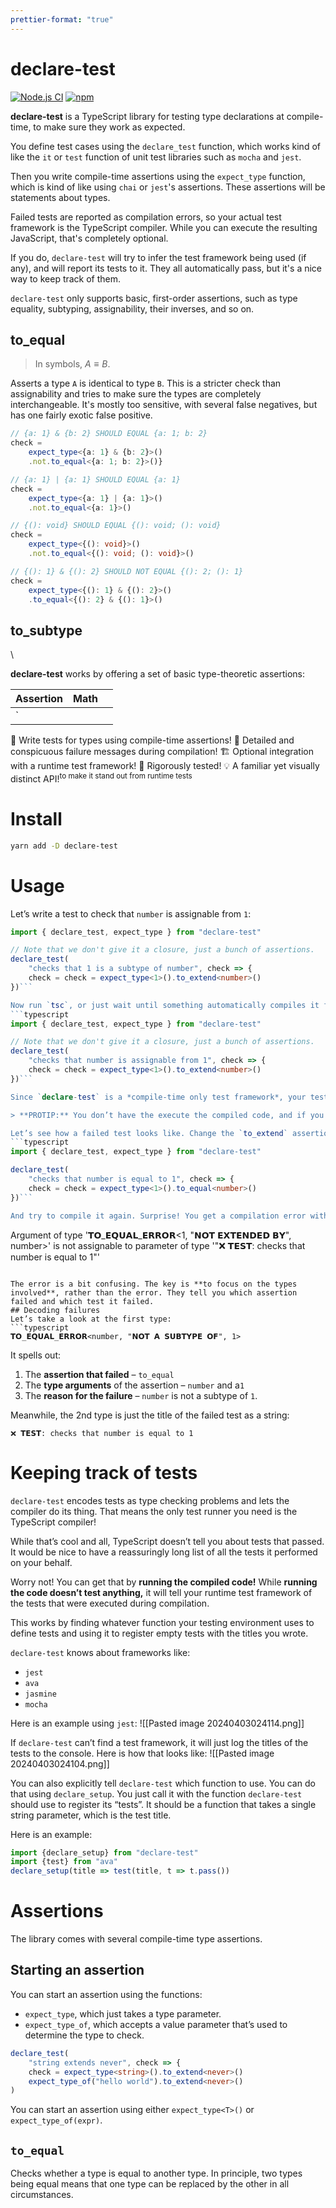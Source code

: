 ```yaml
---
prettier-format: "true"
---
```


# declare-test

[![Node.js CI](https://github.com/GregRos/declare-test/actions/workflows/push.yaml/badge.svg)](https://github.com/GregRos/declare-test/actions/workflows/main.yaml)
[![npm](https://img.shields.io/npm/v/declare-test)](https://www.npmjs.com/package/declare-test)

**declare-test** is a TypeScript library for testing type declarations at compile-time, to make sure they work as expected. 

You define test cases using the `declare_test` function, which works kind of like the `it` or `test` function of unit test libraries such as `mocha` and `jest`. 

Then you write compile-time assertions using the `expect_type` function, which is kind of like using `chai` or `jest`'s assertions. These assertions will be statements about types.

Failed tests are reported as compilation errors, so your actual test framework is the TypeScript compiler. While you can execute the resulting JavaScript, that's completely optional.

If you do, `declare-test` will try to infer the test framework being used (if any), and will report its tests to it. They all automatically pass, but it's a nice way to keep track of them.

`declare-test` only supports basic, first-order assertions, such as type equality, subtyping, assignability, their inverses, and so on.

## to_equal

> In symbols, $A \equiv B$.

Asserts a type `A` is identical to type `B`. This is a stricter check than assignability and tries to make sure the types are completely interchangeable. It's mostly too sensitive, with several false negatives, but has one fairly exotic false positive.

```ts
// {a: 1} & {b: 2} SHOULD EQUAL {a: 1; b: 2}
check = 
    expect_type<{a: 1} & {b: 2}>()
    .not.to_equal<{a: 1; b: 2}>()}

// {a: 1} | {a: 1} SHOULD EQUAL {a: 1}
check = 
    expect_type<{a: 1} | {a: 1}>()
    .not.to_equal<{a: 1}>()

// {(): void} SHOULD EQUAL {(): void; (): void}
check =
    expect_type<{(): void}>()
    .not.to_equal<{(): void; (): void}>()

// {(): 1} & {(): 2} SHOULD NOT EQUAL {(): 2; (): 1}
check = 
    expect_type<{(): 1} & {(): 2}>()
	.to_equal<{(): 2} & {(): 1}>()
```

## to_subtype

\



**declare-test** works by offering a set of basic type-theoretic assertions:

| Assertion | Math |      |
| --------- | ---- | ---- |
| `         |      |      |



🧪 Write tests for types using compile-time assertions!
🚨 Detailed and conspicuous failure messages during compilation!
🏗️ Optional integration with a runtime test framework!
🧐 Rigorously tested!
💡 A familiar yet visually distinct API!<sup>to make it stand out from runtime tests</sup>

# Install
```bash
yarn add -D declare-test
```
# Usage

Let’s write a test to check that `number` is assignable from `1`:
```typescript
import { declare_test, expect_type } from "declare-test"

// Note that we don't give it a closure, just a bunch of assertions.
declare_test(
	"checks that 1 is a subtype of number", check => {
	check = check = expect_type<1>().to_extend<number>()
})```

Now run `tsc`, or just wait until something automatically compiles it for you. 
```typescript
import { declare_test, expect_type } from "declare-test"

// Note that we don't give it a closure, just a bunch of assertions.
declare_test(
	"checks that number is assignable from 1", check => {
	check = check = expect_type<1>().to_extend<number>()
})```

Since `declare-test` is a *compile-time only test framework*, your test runner is actually the TypeScript compiler, and **your test passes if your code compiles!**

> **PROTIP:** You don’t have the execute the compiled code, and if you do it won’t test anything.

Let’s see how a failed test looks like. Change the `to_extend` assertion to `to_equal` instead:
```typescript
import { declare_test, expect_type } from "declare-test"

declare_test(
	"checks that number is equal to 1", check => {
	check = check = expect_type<1>().to_equal<number>()
})```

And try to compile it again. Surprise! You get a compilation error with special formatting. Here is how you it looks like:
```
Argument of type '𝗧𝗢_𝗘𝗤𝗨𝗔𝗟_𝗘𝗥𝗥𝗢𝗥<1, "𝗡𝗢𝗧 𝗘𝗫𝗧𝗘𝗡𝗗𝗘𝗗 𝗕𝗬", number>' is not assignable to parameter of type '"❌ 𝗧𝗘𝗦𝗧: checks that number is equal to 1"'
```

The error is a bit confusing. The key is **to focus on the types involved**, rather than the error. They tell you which assertion failed and which test it failed.
## Decoding failures
Let’s take a look at the first type:
```typescript
𝗧𝗢_𝗘𝗤𝗨𝗔𝗟_𝗘𝗥𝗥𝗢𝗥<number, "𝗡𝗢𝗧 𝗔 𝗦𝗨𝗕𝗧𝗬𝗣𝗘 𝗢𝗙", 1>
```
It spells out:
1. The **assertion that failed** – `to_equal`
2. The **type arguments** of the assertion – `number` and a`1`
3. The **reason for the failure** – `number` is not a subtype of `1`. 

Meanwhile, the 2nd type is just the title of the failed test as a string:
```
❌ 𝗧𝗘𝗦𝗧: checks that number is equal to 1
```
# Keeping track of tests
`declare-test` encodes tests as type checking problems and lets the compiler do its thing. That means the only test runner you need is the TypeScript compiler!

While that’s cool and all, TypeScript doesn’t tell you about tests that passed. It would be nice to have a reassuringly long list of all the tests it performed on your behalf.

Worry not! You can get that by **running the compiled code!** While **running the code doesn’t test anything,** it will tell your runtime test framework of the tests that were executed during compilation.

This works by finding whatever function your testing environment uses to define tests and using it to register empty tests with the titles you wrote. 

`declare-test`  knows about frameworks like:
- `jest`
- `ava`
- `jasmine`
- `mocha`

Here is an example using `jest`:
![[Pasted image 20240403024114.png]]

If `declare-test` can’t find a test framework, it will just log the titles of the tests to the console. Here is how that looks like:
![[Pasted image 20240403024104.png]]

You can also explicitly tell `declare-test` which function to use. You can do that using `declare_setup`. You just call it with the function `declare-test` should use to register its “tests”. It should be a function that takes a single string parameter, which is the test title.

Here is an example:
```typescript
import {declare_setup} from "declare-test"
import {test} from "ava"
declare_setup(title => test(title, t => t.pass())
```
# Assertions
The library comes with several compile-time type assertions. 

## Starting an assertion
You can start an assertion using the functions:
- `expect_type`, which just takes a type parameter.
- `expect_type_of`, which accepts a value parameter that’s used to determine the type to check.

```typescript
declare_test(
	"string extends never", check => {
	check = expect_type<string>().to_extend<never>()
	expect_type_of("hello world").to_extend<never>()
)
```


You can start an assertion using either `expect_type<T>()` or `expect_type_of(expr)`.

## `to_equal`
Checks whether a type is equal to another type. In principle, two types being equal means that one type can be replaced by the other in all circumstances.

